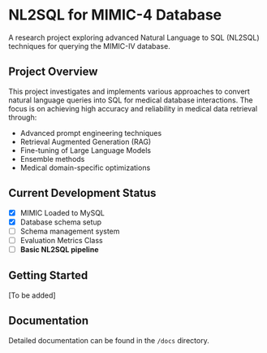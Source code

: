 # NL2SQL for MIMIC-4 Database

A research project exploring advanced Natural Language to SQL (NL2SQL) techniques for querying the MIMIC-IV database.

## Project Overview

This project investigates and implements various approaches to convert natural language queries into SQL for medical database interactions. The focus is on achieving high accuracy and reliability in medical data retrieval through:

- Advanced prompt engineering techniques
- Retrieval Augmented Generation (RAG)
- Fine-tuning of Large Language Models
- Ensemble methods
- Medical domain-specific optimizations

## Current Development Status

- [x] MIMIC Loaded to MySQL
- [x] Database schema setup
- [ ] Schema management system
- [ ] Evaluation Metrics Class
- [ ] **Basic NL2SQL pipeline**

## Getting Started

[To be added]

## Documentation

Detailed documentation can be found in the `/docs` directory.